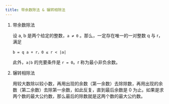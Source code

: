 ```yaml
---
title: 带余数除法 & 辗转相除法
---
```


1. 带余数除法

   设 a, b 是两个给定的整数，`a ≠ 0` 。那么，一定存在唯一的一对整数 q 与 r，满足

   `b = q a + r，0 ≤ r < |a|`

   此外，`a|b` 的充要条件是 `r = 0`。r 称为最小非负余数。 

2. 辗转相除法

   用较大数除以较小数，再用出现的余数（第一余数）去除除数，再用出现的余数（第二余数）去除第一余数，如此反复，直到最后余数是 0 为止。如果是求两个数的最大公约数，那么最后的除数就是这两个数的最大公约数。

